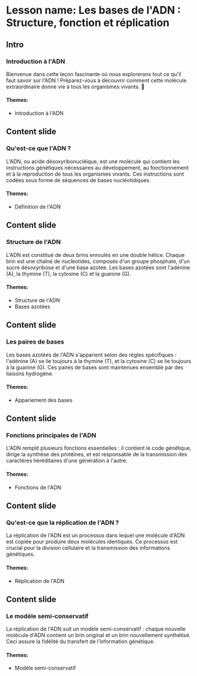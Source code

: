 # Lesson name: Les bases de l'ADN : Structure, fonction et réplication

## Intro

### Introduction à l'ADN

Bienvenue dans cette leçon fascinante où nous explorerons tout ce qu'il faut savoir sur l'ADN ! Préparez-vous à découvrir comment cette molécule extraordinaire donne vie à tous les organismes vivants. 🌟

#### **Themes:**
- Introduction à l'ADN

## Content slide

### Qu'est-ce que l'ADN ?

L'ADN, ou acide désoxyribonucléique, est une molécule qui contient les instructions génétiques nécessaires au développement, au fonctionnement et à la reproduction de tous les organismes vivants. Ces instructions sont codées sous forme de séquences de bases nucléotidiques.

#### **Themes:**
- Définition de l'ADN

## Content slide

### Structure de l'ADN

L'ADN est constitué de deux brins enroulés en une double hélice. Chaque brin est une chaîne de nucléotides, composés d'un groupe phosphate, d'un sucre désoxyribose et d'une base azotée. Les bases azotées sont l'adénine (A), la thymine (T), la cytosine (C) et la guanine (G).

#### **Themes:**
- Structure de l'ADN
- Bases azotées

## Content slide

### Les paires de bases

Les bases azotées de l'ADN s'apparient selon des règles spécifiques : l'adénine (A) se lie toujours à la thymine (T), et la cytosine (C) se lie toujours à la guanine (G). Ces paires de bases sont maintenues ensemble par des liaisons hydrogène.

#### **Themes:**
- Appariement des bases

## Content slide

### Fonctions principales de l'ADN

L'ADN remplit plusieurs fonctions essentielles : il contient le code génétique, dirige la synthèse des protéines, et est responsable de la transmission des caractères héréditaires d'une génération à l'autre.

#### **Themes:**
- Fonctions de l'ADN

## Content slide

### Qu'est-ce que la réplication de l'ADN ?

La réplication de l'ADN est un processus dans lequel une molécule d'ADN est copiée pour produire deux molécules identiques. Ce processus est crucial pour la division cellulaire et la transmission des informations génétiques.

#### **Themes:**
- Réplication de l'ADN

## Content slide

### Le modèle semi-conservatif

La réplication de l'ADN suit un modèle semi-conservatif : chaque nouvelle molécule d'ADN contient un brin original et un brin nouvellement synthétisé. Ceci assure la fidélité du transfert de l'information génétique.

#### **Themes:**
- Modèle semi-conservatif
